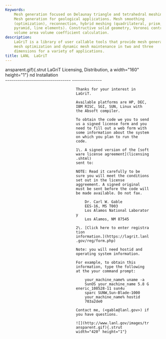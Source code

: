 ```yaml
---
Keywords: 
    Mesh generation focused on Delaunay triangle and tetrahedral meshing.
    Mesh generation for geological applications. Mesh smoothing
    (optimization), reconnection, hybrid meshing (quadrilateral, prism,
    pyramid, line elements). Constructive solid geometry, Voronoi control
    volume area volume coefficient calculation.
description: 
    LaGriT is a library of user callable tools that provide mesh generation,
    mesh optimization and dynamic mesh maintenance in two and three
    dimensions for a variety of applications.
title: LANL  LaGriT 
---
```





 ansparent.gif){.strut              LaGriT Licensing, Distribution, a 
 width="160" height="1"}            nd Installation                   
                                    --------------------------------- 
                                    ---------------                   

                                    Thanks for your interest in       
                                    LaGriT.                           

                                    Available platforms are HP, DEC,  
                                    IBM RISC, SGI, SUN, Linux with    
                                    the Absoft compiler.              

                                    To obtain the code we you to send 
                                    us a signed license form and you  
                                    need to fill out a web form with  
                                    some information about the system 
                                    on which you plan to run the      
                                    code.                             

                                    1\. A signed version of the [soft 
                                    ware license agreement](licensing 
                                    .shtml)                           
                                    sent to:                          

                                    NOTE: Read it carefully to be     
                                    sure you will meet the conditions 
                                    set out in the license            
                                    aggreement. A signed original     
                                    must be sent before the code will 
                                    be made available. Do not fax.    

                                        Dr. Carl W. Gable             
                                        EES-16, MS T003               
                                        Los Alamos National Laborator 
                                    y                                 
                                        Los Alamos, NM 87545          

                                    2\. [Click here to enter registra 
                                    tion                              
                                    information.](https://lagrit.lanl 
                                    .gov/reg/form.php)                

                                    Note: you will need hostid and    
                                    operating system information.     

                                    For example, to obtain this       
                                    information, type the following   
                                    at the your command prompt:       

                                        your_machine_name% uname -a   
                                        SunOS your_machine_name 5.8 G 
                                    eneric_108528-11 sun4u            
                                        sparc SUNW,Sun-Blade-1000     
                                        your_machine_name% hostid     
                                        703a2de0                      

                                    Contact me, (<gable@lanl.gov>) if 
                                    you have questions.               

                                    ![](http://www.lanl.gov/images/tr 
                                    ansparent.gif){.strut             
                                    width="420" height="1"}           



